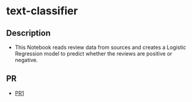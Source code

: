 
# text-classifier

## Description

- This Notebook reads review data from sources and creates a Logistic Regression model to predict whether the reviews are positive or negative.
## PR

- [PR1](https://github.com/ahmadalrasheed/text-classifier/pull/1)
